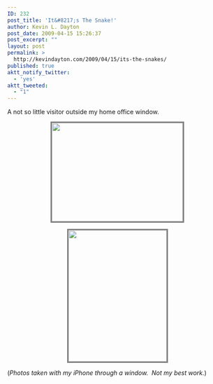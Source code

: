 ```yaml
---
ID: 232
post_title: 'It&#8217;s The Snake!'
author: Kevin L. Dayton
post_date: 2009-04-15 15:26:37
post_excerpt: ""
layout: post
permalink: >
  http://kevindayton.com/2009/04/15/its-the-snakes/
published: true
aktt_notify_twitter:
  - 'yes'
aktt_tweeted:
  - "1"
---
```

A not so little visitor outside my home office window.
<p style="text-align: center"><a href="http://kevindayton.blogs.d8n.net/wp-content/uploads/sites/2/2009/04/l-1600-1200-615efe80-436c-4903-b781-32babf8c00e3.jpeg"><img class="size-full wp-image-364 aligncenter" style="border: 3px solid gray" title="Snake 1" src="http://kevindayton.blogs.d8n.net/wp-content/uploads/sites/2/2009/04/l-1600-1200-615efe80-436c-4903-b781-32babf8c00e3.jpeg" alt="" width="300" height="225" /></a></p>
<p style="text-align: center"><a href="http://kevindayton.blogs.d8n.net/wp-content/uploads/sites/2/2009/04/p-1600-1200-4be007e3-763a-4649-9f5e-55e62b7516c9.jpeg"><img class="size-full wp-image-364 aligncenter" style="border: 3px solid gray" title="Snake 2" src="http://kevindayton.blogs.d8n.net/wp-content/uploads/sites/2/2009/04/p-1600-1200-4be007e3-763a-4649-9f5e-55e62b7516c9.jpeg" alt="" width="225" height="300" /></a></p>

(<em>Photos taken with my iPhone through a window.  Not my best work.</em>)